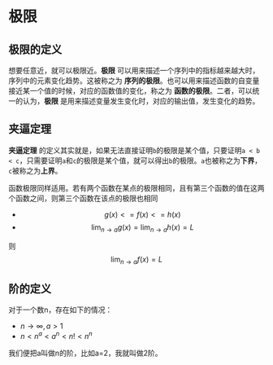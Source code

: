 # 极限

## 极限的定义

想要任意近，就可以极限近。**极限** 可以用来描述一个序列中的指标越来越大时，序列中的元素变化趋势。这被称之为 **序列的极限**。也可以用来描述函数的自变量接近某一个值的时候，对应的函数值的变化，称之为 **函数的极限**。二者，可以统一的认为，**极限** 是用来描述变量发生变化时，对应的输出值，发生变化的趋势。

## 夹逼定理

**夹逼定理** 的定义其实就是，如果无法直接证明`b`的极限是某个值，只要证明`a < b < c`，只需要证明`a`和`c`的极限是某个值，就可以得出`b`的极限。`a`也被称之为**下界**，`c`被称之为**上界**。

函数极限同样适用。若有两个函数在某点的极限相同，且有第三个函数的值在这两个函数之间，则第三个函数在该点的极限也相同

+ $$g(x)<=f(x)<=h(x)$$
+ $$\lim_{n\rightarrow a}g(x)=\lim_{n\rightarrow a}h(x)=L$$

则 $$\lim_{n\rightarrow a}f(x)=L$$



## 阶的定义

对于一个数n，存在如下的情况：

+ $n\rightarrow \infty , a > 1$
+ $n<n^a<a^n<n!<n^n$

我们便把a叫做n的阶，比如a=2，我就叫做2阶。